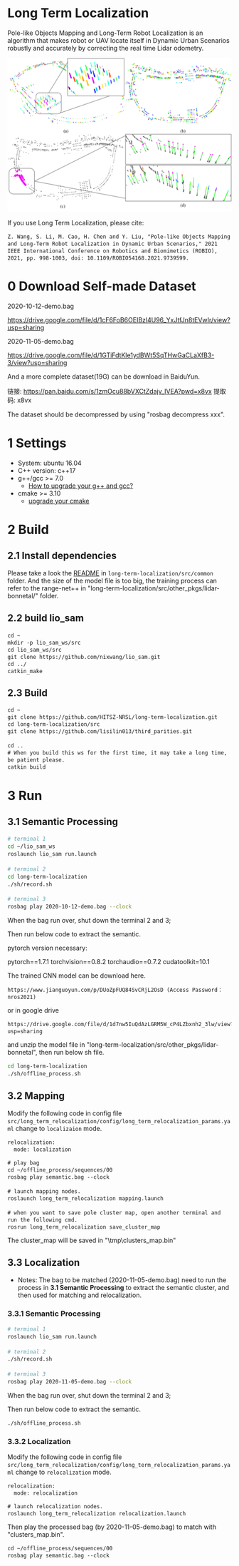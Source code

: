 # Long Term Localization
Pole-like Objects Mapping and Long-Term Robot Localization is an algorithm that makes robot or UAV locate itself in Dynamic Urban Scenarios robustly and accurately by correcting the real time Lidar odometry.

![avatar](figs/semantic_cluster_map.png)

If you use Long Term Localization, please cite:
```
Z. Wang, S. Li, M. Cao, H. Chen and Y. Liu, "Pole-like Objects Mapping and Long-Term Robot Localization in Dynamic Urban Scenarios," 2021 IEEE International Conference on Robotics and Biomimetics (ROBIO), 2021, pp. 998-1003, doi: 10.1109/ROBIO54168.2021.9739599.
```

# 0 Download Self-made Dataset
2020-10-12-demo.bag

https://drive.google.com/file/d/1cF6FoB6OEIBzl4U96_YxJtfJn8tEVwIr/view?usp=sharing

2020-11-05-demo.bag

https://drive.google.com/file/d/1GTiFdtKle1ydBWt5SqTHwGaCLaXfB3-3/view?usp=sharing

And a more complete dataset(19G) can be download in BaiduYun.

链接: https://pan.baidu.com/s/1zmOcu88bVXCtZdajv_IVEA?pwd=x8vx 提取码: x8vx 

The dataset should be decompressed by using "rosbag decompress xxx".

# 1 Settings
- System: ubuntu 16.04
- C++ version: c++17
- g++/gcc >= 7.0
    - [How to upgrade your g++ and gcc?](https://www.zybuluo.com/iStarLee/note/1260368)
- cmake >= 3.10
    - [upgrade your cmake](https://www.zybuluo.com/iStarLee/note/1739997)

# 2 Build

## 2.1 Install dependencies
Please take a look the [README](https://github.com/HITSZ-NRSL/long-term-localization/blob/master/src/common/README.md) in `long-term-localization/src/common` folder.
And the size of the model file is too big, the training process can refer to the range-net++ in "long-term-localization/src/other_pkgs/lidar-bonnetal/" folder.

## 2.2 build lio_sam
```
cd ~
mkdir -p lio_sam_ws/src
cd lio_sam_ws/src
git clone https://github.com/nixwang/lio_sam.git
cd ../
catkin_make
```

## 2.3 Build
```
cd ~
git clone https://github.com/HITSZ-NRSL/long-term-localization.git
cd long-term-localization/src
git clone https://github.com/lisilin013/third_parities.git

cd ..
# When you build this ws for the first time, it may take a long time, be patient please.
catkin build
```


# 3 Run

## 3.1 Semantic Processing
```bash
# terminal 1
cd ~/lio_sam_ws
roslaunch lio_sam run.launch 

# terminal 2
cd long-term-localization
./sh/record.sh

# terminal 3
rosbag play 2020-10-12-demo.bag --clock 
```
When the bag run over, shut down the terminal 2 and 3; 

Then run below code to extract the semantic.

pytorch version necessary:

pytorch==1.7.1 torchvision==0.8.2 torchaudio==0.7.2 cudatoolkit=10.1

The trained CNN model can be download here.
```
https://www.jianguoyun.com/p/DUoZpFUQ84SvCRjL2OsD (Access Password：nros2021)
```
or in google drive
```
https://drive.google.com/file/d/1d7nw5IuQdAzLGRM5W_cP4LZbxnh2_3lw/view?usp=sharing
```

and unzip the model file in "long-term-localization/src/other_pkgs/lidar-bonnetal", then run below sh file.

```bash
cd long-term-localization
./sh/offline_process.sh
```


## 3.2 Mapping
Modify the following code in config file `src/long_term_relocalization/config/long_term_relocalization_params.yaml`
change to `localizaion` mode.
```
relocalization:
  mode: localization
```

```
# play bag
cd ~/offline_process/sequences/00
rosbag play semantic.bag --clock

# launch mapping nodes.
roslaunch long_term_relocalization mapping.launch

# when you want to save pole cluster map, open another terminal and run the following cmd.
rosrun long_term_relocalization save_cluster_map 
```
The cluster_map will be saved in "\tmp\clusters_map.bin"


## 3.3 Localization


 - Notes: The bag to be matched (2020-11-05-demo.bag) need to run the process in **3.1 Semantic Processing** to extract the semantic cluster, and then used for matching and relocalization. 

### 3.3.1 Semantic Processing

```bash
# terminal 1
roslaunch lio_sam run.launch 

# terminal 2
./sh/record.sh

# terminal 3
rosbag play 2020-11-05-demo.bag --clock 
```
When the bag run over, shut down the terminal 2 and 3; 

Then run below code to extract the semantic.

```bash
./sh/offline_process.sh
```

### 3.3.2 Localization

Modify the following code in config file `src/long_term_relocalization/config/long_term_relocalization_params.yaml`
change to `relocalization` mode.
```
relocalization:
  mode: relocalization
```

```
# launch relocalization nodes.
roslaunch long_term_relocalization relocalization.launch
```

Then play the processed bag (by 2020-11-05-demo.bag) to match with "clusters_map.bin".

```
cd ~/offline_process/sequences/00
rosbag play semantic.bag --clock   
```


